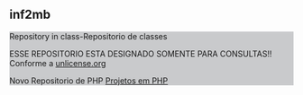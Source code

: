 <p align="center"><h2>inf2mb</h2><p>
<div style=" height:auto; width:100%;background-color:#c9cacc;">
  Repository in class-Repositorio de classes

  <p>ESSE REPOSITORIO ESTA DESIGNADO SOMENTE PARA CONSULTAS!! Conforme a <a href="http://unlicense.org">unlicense.org</a></p>
  <p> Novo Repositorio de PHP <a href="https://github.com/gilberto-009199/ProjetoSenaiPHP400">Projetos em PHP </a> </p>
</div>
